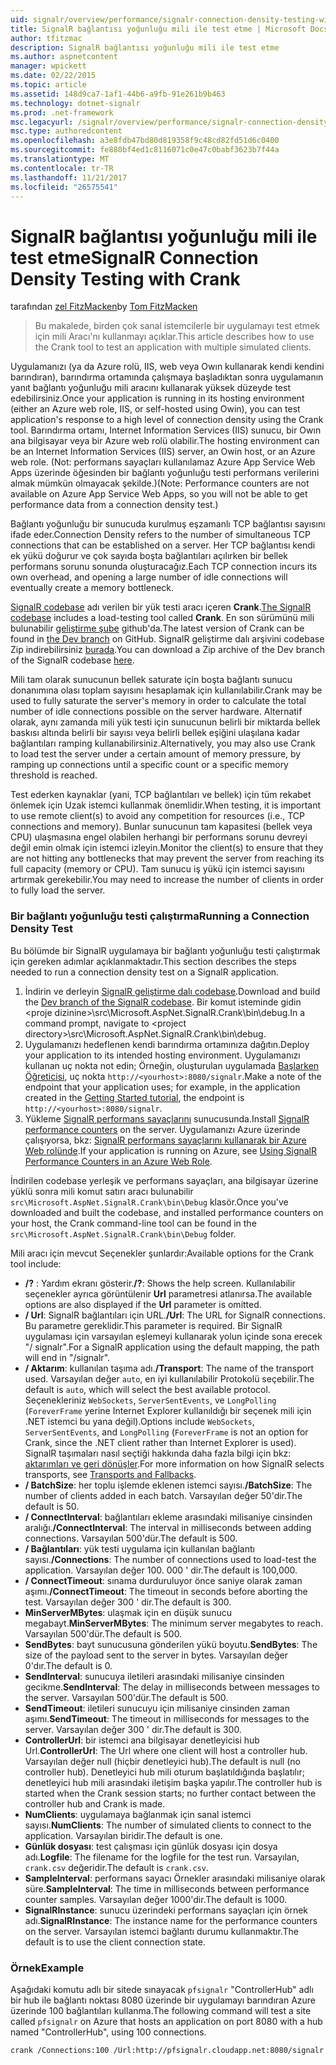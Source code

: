 ```yaml
---
uid: signalr/overview/performance/signalr-connection-density-testing-with-crank
title: SignalR bağlantısı yoğunluğu mili ile test etme | Microsoft Docs
author: tfitzmac
description: SignalR bağlantısı yoğunluğu mili ile test etme
ms.author: aspnetcontent
manager: wpickett
ms.date: 02/22/2015
ms.topic: article
ms.assetid: 148d9ca7-1af1-44b6-a9fb-91e261b9b463
ms.technology: dotnet-signalr
ms.prod: .net-framework
msc.legacyurl: /signalr/overview/performance/signalr-connection-density-testing-with-crank
msc.type: authoredcontent
ms.openlocfilehash: a3e8fdb47bd80d819358f9c48cd82fd51d6c0400
ms.sourcegitcommit: fe880bf4ed1c8116071c0e47c0babf3623b7f44a
ms.translationtype: MT
ms.contentlocale: tr-TR
ms.lasthandoff: 11/21/2017
ms.locfileid: "26575541"
---
```

<a name="signalr-connection-density-testing-with-crank"></a><span data-ttu-id="3c8a3-103">SignalR bağlantısı yoğunluğu mili ile test etme</span><span class="sxs-lookup"><span data-stu-id="3c8a3-103">SignalR Connection Density Testing with Crank</span></span>
====================
<span data-ttu-id="3c8a3-104">tarafından [zel FitzMacken](https://github.com/tfitzmac)</span><span class="sxs-lookup"><span data-stu-id="3c8a3-104">by [Tom FitzMacken](https://github.com/tfitzmac)</span></span>

> <span data-ttu-id="3c8a3-105">Bu makalede, birden çok sanal istemcilerle bir uygulamayı test etmek için mili Aracı'nı kullanmayı açıklar.</span><span class="sxs-lookup"><span data-stu-id="3c8a3-105">This article describes how to use the Crank tool to test an application with multiple simulated clients.</span></span>


<span data-ttu-id="3c8a3-106">Uygulamanızı (ya da Azure rolü, IIS, web veya Owın kullanarak kendi kendini barındıran), barındırma ortamında çalışmaya başladıktan sonra uygulamanın yanıt bağlantı yoğunluğu mili aracını kullanarak yüksek düzeyde test edebilirsiniz.</span><span class="sxs-lookup"><span data-stu-id="3c8a3-106">Once your application is running in its hosting environment (either an Azure web role, IIS, or self-hosted using Owin), you can test application's response to a high level of connection density using the Crank tool.</span></span> <span data-ttu-id="3c8a3-107">Barındırma ortamı, Internet Information Services (IIS) sunucu, bir Owın ana bilgisayar veya bir Azure web rolü olabilir.</span><span class="sxs-lookup"><span data-stu-id="3c8a3-107">The hosting environment can be an Internet Information Services (IIS) server, an Owin host, or an Azure web role.</span></span> <span data-ttu-id="3c8a3-108">(Not: performans sayaçları kullanılamaz Azure App Service Web Apps üzerinde öğesinden bir bağlantı yoğunluğu testi performans verilerini almak mümkün olmayacak şekilde.)</span><span class="sxs-lookup"><span data-stu-id="3c8a3-108">(Note: Performance counters are not available on Azure App Service Web Apps, so you will not be able to get performance data from a connection density test.)</span></span>

<span data-ttu-id="3c8a3-109">Bağlantı yoğunluğu bir sunucuda kurulmuş eşzamanlı TCP bağlantısı sayısını ifade eder.</span><span class="sxs-lookup"><span data-stu-id="3c8a3-109">Connection Density refers to the number of simultaneous TCP connections that can be established on a server.</span></span> <span data-ttu-id="3c8a3-110">Her TCP bağlantısı kendi ek yükü doğurur ve çok sayıda boşta bağlantıları açılırken bir bellek performans sorunu sonunda oluşturacağız.</span><span class="sxs-lookup"><span data-stu-id="3c8a3-110">Each TCP connection incurs its own overhead, and opening a large number of idle connections will eventually create a memory bottleneck.</span></span>

<span data-ttu-id="3c8a3-111">[SignalR codebase](https://github.com/signalr/signalr) adı verilen bir yük testi aracı içeren **Crank**.</span><span class="sxs-lookup"><span data-stu-id="3c8a3-111">[The SignalR codebase](https://github.com/signalr/signalr) includes a load-testing tool called **Crank**.</span></span> <span data-ttu-id="3c8a3-112">En son sürümünü mili bulunabilir [geliştirme şube](https://github.com/SignalR/signalr/tree/dev) github'da.</span><span class="sxs-lookup"><span data-stu-id="3c8a3-112">The latest version of Crank can be found in [the Dev branch](https://github.com/SignalR/signalr/tree/dev) on GitHub.</span></span> <span data-ttu-id="3c8a3-113">SignalR geliştirme dalı arşivini codebase Zip indirebilirsiniz [burada](https://github.com/SignalR/SignalR/archive/dev.zip).</span><span class="sxs-lookup"><span data-stu-id="3c8a3-113">You can download a Zip archive of the Dev branch of the SignalR codebase [here](https://github.com/SignalR/SignalR/archive/dev.zip).</span></span>

<span data-ttu-id="3c8a3-114">Mili tam olarak sunucunun bellek saturate için boşta bağlantı sunucu donanımına olası toplam sayısını hesaplamak için kullanılabilir.</span><span class="sxs-lookup"><span data-stu-id="3c8a3-114">Crank may be used to fully saturate the server's memory in order to calculate the total number of idle connections possible on the server hardware.</span></span> <span data-ttu-id="3c8a3-115">Alternatif olarak, aynı zamanda mili yük testi için sunucunun belirli bir miktarda bellek baskısı altında belirli bir sayısı veya belirli bellek eşiğini ulaşılana kadar bağlantıları ramping kullanabilirsiniz.</span><span class="sxs-lookup"><span data-stu-id="3c8a3-115">Alternatively, you may also use Crank to load test the server under a certain amount of memory pressure, by ramping up connections until a specific count or a specific memory threshold is reached.</span></span>

<span data-ttu-id="3c8a3-116">Test ederken kaynaklar (yani, TCP bağlantıları ve bellek) için tüm rekabet önlemek için Uzak istemci kullanmak önemlidir.</span><span class="sxs-lookup"><span data-stu-id="3c8a3-116">When testing, it is important to use remote client(s) to avoid any competition for resources (i.e., TCP connections and memory).</span></span> <span data-ttu-id="3c8a3-117">Bunlar sunucunun tam kapasitesi (bellek veya CPU) ulaşmasına engel olabilen herhangi bir performans sorunu devreyi değil emin olmak için istemci izleyin.</span><span class="sxs-lookup"><span data-stu-id="3c8a3-117">Monitor the client(s) to ensure that they are not hitting any bottlenecks that may prevent the server from reaching its full capacity (memory or CPU).</span></span> <span data-ttu-id="3c8a3-118">Tam sunucu iş yükü için istemci sayısını artırmak gerekebilir.</span><span class="sxs-lookup"><span data-stu-id="3c8a3-118">You may need to increase the number of clients in order to fully load the server.</span></span>

### <a name="running-a-connection-density-test"></a><span data-ttu-id="3c8a3-119">Bir bağlantı yoğunluğu testi çalıştırma</span><span class="sxs-lookup"><span data-stu-id="3c8a3-119">Running a Connection Density Test</span></span>

<span data-ttu-id="3c8a3-120">Bu bölümde bir SignalR uygulamaya bir bağlantı yoğunluğu testi çalıştırmak için gereken adımlar açıklanmaktadır.</span><span class="sxs-lookup"><span data-stu-id="3c8a3-120">This section describes the steps needed to run a connection density test on a SignalR application.</span></span>

1. <span data-ttu-id="3c8a3-121">İndirin ve derleyin [SignalR geliştirme dalı codebase](https://github.com/SignalR/SignalR/archive/dev.zip).</span><span class="sxs-lookup"><span data-stu-id="3c8a3-121">Download and build the [Dev branch of the SignalR codebase](https://github.com/SignalR/SignalR/archive/dev.zip).</span></span> <span data-ttu-id="3c8a3-122">Bir komut isteminde gidin &lt;proje dizinine&gt;\src\Microsoft.AspNet.SignalR.Crank\bin\debug.</span><span class="sxs-lookup"><span data-stu-id="3c8a3-122">In a command prompt, navigate to &lt;project directory&gt;\src\Microsoft.AspNet.SignalR.Crank\bin\debug.</span></span>
2. <span data-ttu-id="3c8a3-123">Uygulamanızı hedeflenen kendi barındırma ortamınıza dağıtın.</span><span class="sxs-lookup"><span data-stu-id="3c8a3-123">Deploy your application to its intended hosting environment.</span></span> <span data-ttu-id="3c8a3-124">Uygulamanızı kullanan uç nokta not edin; Örneğin, oluşturulan uygulamada [Başlarken Öğreticisi](../getting-started/tutorial-getting-started-with-signalr.md), uç nokta `http://<yourhost>:8080/signalr`.</span><span class="sxs-lookup"><span data-stu-id="3c8a3-124">Make a note of the endpoint that your application uses; for example, in the application created in the [Getting Started tutorial](../getting-started/tutorial-getting-started-with-signalr.md), the endpoint is `http://<yourhost>:8080/signalr`.</span></span>
3. <span data-ttu-id="3c8a3-125">Yükleme [SignalR performans sayaçlarını](signalr-performance.md#perfcounters) sunucusunda.</span><span class="sxs-lookup"><span data-stu-id="3c8a3-125">Install [SignalR performance counters](signalr-performance.md#perfcounters) on the server.</span></span> <span data-ttu-id="3c8a3-126">Uygulamanızı Azure üzerinde çalışıyorsa, bkz: [SignalR performans sayaçlarını kullanarak bir Azure Web rolünde](using-signalr-performance-counters-in-an-azure-web-role.md).</span><span class="sxs-lookup"><span data-stu-id="3c8a3-126">If your application is running on Azure, see [Using SignalR Performance Counters in an Azure Web Role](using-signalr-performance-counters-in-an-azure-web-role.md).</span></span>

<span data-ttu-id="3c8a3-127">İndirilen codebase yerleşik ve performans sayaçları, ana bilgisayar üzerine yüklü sonra mili komut satırı aracı bulunabilir `src\Microsoft.AspNet.SignalR.Crank\bin\Debug` klasör.</span><span class="sxs-lookup"><span data-stu-id="3c8a3-127">Once you've downloaded and built the codebase, and installed performance counters on your host, the Crank command-line tool can be found in the `src\Microsoft.AspNet.SignalR.Crank\bin\Debug` folder.</span></span>

<span data-ttu-id="3c8a3-128">Mili aracı için mevcut Seçenekler şunlardır:</span><span class="sxs-lookup"><span data-stu-id="3c8a3-128">Available options for the Crank tool include:</span></span>

- <span data-ttu-id="3c8a3-129">**/?** : Yardım ekranı gösterir.</span><span class="sxs-lookup"><span data-stu-id="3c8a3-129">**/?**: Shows the help screen.</span></span> <span data-ttu-id="3c8a3-130">Kullanılabilir seçenekler ayrıca görüntülenir **Url** parametresi atlanırsa.</span><span class="sxs-lookup"><span data-stu-id="3c8a3-130">The available options are also displayed if the **Url** parameter is omitted.</span></span>
- <span data-ttu-id="3c8a3-131">**/ Url**: SignalR bağlantıları için URL.</span><span class="sxs-lookup"><span data-stu-id="3c8a3-131">**/Url**: The URL for SignalR connections.</span></span> <span data-ttu-id="3c8a3-132">Bu parametre gereklidir.</span><span class="sxs-lookup"><span data-stu-id="3c8a3-132">This parameter is required.</span></span> <span data-ttu-id="3c8a3-133">Bir SignalR uygulaması için varsayılan eşlemeyi kullanarak yolun içinde sona erecek "/ signalr".</span><span class="sxs-lookup"><span data-stu-id="3c8a3-133">For a SignalR application using the default mapping, the path will end in "/signalr".</span></span>
- <span data-ttu-id="3c8a3-134">**/ Aktarım**: kullanılan taşıma adı.</span><span class="sxs-lookup"><span data-stu-id="3c8a3-134">**/Transport**: The name of the transport used.</span></span> <span data-ttu-id="3c8a3-135">Varsayılan değer `auto`, en iyi kullanılabilir Protokolü seçebilir.</span><span class="sxs-lookup"><span data-stu-id="3c8a3-135">The default is `auto`, which will select the best available protocol.</span></span> <span data-ttu-id="3c8a3-136">Seçenekleriniz `WebSockets`, `ServerSentEvents`, ve `LongPolling` (`ForeverFrame` yerine Internet Explorer kullanıldığı bir seçenek mili için .NET istemci bu yana değil).</span><span class="sxs-lookup"><span data-stu-id="3c8a3-136">Options include `WebSockets`, `ServerSentEvents`, and `LongPolling` (`ForeverFrame` is not an option for Crank, since the .NET client rather than Internet Explorer is used).</span></span> <span data-ttu-id="3c8a3-137">SignalR taşımaları nasıl seçtiği hakkında daha fazla bilgi için bkz: [aktarımları ve geri dönüşler](../getting-started/introduction-to-signalr.md#transports).</span><span class="sxs-lookup"><span data-stu-id="3c8a3-137">For more information on how SignalR selects transports, see [Transports and Fallbacks](../getting-started/introduction-to-signalr.md#transports).</span></span>
- <span data-ttu-id="3c8a3-138">**/ BatchSize**: her toplu işlemde eklenen istemci sayısı.</span><span class="sxs-lookup"><span data-stu-id="3c8a3-138">**/BatchSize**: The number of clients added in each batch.</span></span> <span data-ttu-id="3c8a3-139">Varsayılan değer 50'dir.</span><span class="sxs-lookup"><span data-stu-id="3c8a3-139">The default is 50.</span></span>
- <span data-ttu-id="3c8a3-140">**/ ConnectInterval**: bağlantıları ekleme arasındaki milisaniye cinsinden aralığı.</span><span class="sxs-lookup"><span data-stu-id="3c8a3-140">**/ConnectInterval**: The interval in milliseconds between adding connections.</span></span> <span data-ttu-id="3c8a3-141">Varsayılan 500'dür.</span><span class="sxs-lookup"><span data-stu-id="3c8a3-141">The default is 500.</span></span>
- <span data-ttu-id="3c8a3-142">**/ Bağlantıları**: yük testi uygulama için kullanılan bağlantı sayısı.</span><span class="sxs-lookup"><span data-stu-id="3c8a3-142">**/Connections**: The number of connections used to load-test the application.</span></span> <span data-ttu-id="3c8a3-143">Varsayılan değer 100. 000 ' dir.</span><span class="sxs-lookup"><span data-stu-id="3c8a3-143">The default is 100,000.</span></span>
- <span data-ttu-id="3c8a3-144">**/ ConnectTimeout**: sınama durduruluyor önce saniye olarak zaman aşımı.</span><span class="sxs-lookup"><span data-stu-id="3c8a3-144">**/ConnectTimeout**: The timeout in seconds before aborting the test.</span></span> <span data-ttu-id="3c8a3-145">Varsayılan değer 300 ' dir.</span><span class="sxs-lookup"><span data-stu-id="3c8a3-145">The default is 300.</span></span>
- <span data-ttu-id="3c8a3-146">**MinServerMBytes**: ulaşmak için en düşük sunucu megabayt.</span><span class="sxs-lookup"><span data-stu-id="3c8a3-146">**MinServerMBytes**: The minimum server megabytes to reach.</span></span> <span data-ttu-id="3c8a3-147">Varsayılan 500'dür.</span><span class="sxs-lookup"><span data-stu-id="3c8a3-147">The default is 500.</span></span>
- <span data-ttu-id="3c8a3-148">**SendBytes**: bayt sunucusuna gönderilen yükü boyutu.</span><span class="sxs-lookup"><span data-stu-id="3c8a3-148">**SendBytes**: The size of the payload sent to the server in bytes.</span></span> <span data-ttu-id="3c8a3-149">Varsayılan değer 0'dır.</span><span class="sxs-lookup"><span data-stu-id="3c8a3-149">The default is 0.</span></span>
- <span data-ttu-id="3c8a3-150">**SendInterval**: sunucuya iletileri arasındaki milisaniye cinsinden gecikme.</span><span class="sxs-lookup"><span data-stu-id="3c8a3-150">**SendInterval**: The delay in milliseconds between messages to the server.</span></span> <span data-ttu-id="3c8a3-151">Varsayılan 500'dür.</span><span class="sxs-lookup"><span data-stu-id="3c8a3-151">The default is 500.</span></span>
- <span data-ttu-id="3c8a3-152">**SendTimeout**: iletileri sunucuyu için milisaniye cinsinden zaman aşımı.</span><span class="sxs-lookup"><span data-stu-id="3c8a3-152">**SendTimeout**: The timeout in milliseconds for messages to the server.</span></span> <span data-ttu-id="3c8a3-153">Varsayılan değer 300 ' dir.</span><span class="sxs-lookup"><span data-stu-id="3c8a3-153">The default is 300.</span></span>
- <span data-ttu-id="3c8a3-154">**ControllerUrl**: bir istemci ana bilgisayar denetleyicisi hub Url.</span><span class="sxs-lookup"><span data-stu-id="3c8a3-154">**ControllerUrl**: The Url where one client will host a controller hub.</span></span> <span data-ttu-id="3c8a3-155">Varsayılan değer null (hiçbir denetleyici hub).</span><span class="sxs-lookup"><span data-stu-id="3c8a3-155">The default is null (no controller hub).</span></span> <span data-ttu-id="3c8a3-156">Denetleyici hub mili oturum başlatıldığında başlatılır; denetleyici hub mili arasındaki iletişim başka yapılır.</span><span class="sxs-lookup"><span data-stu-id="3c8a3-156">The controller hub is started when the Crank session starts; no further contact between the controller hub and Crank is made.</span></span>
- <span data-ttu-id="3c8a3-157">**NumClients**: uygulamaya bağlanmak için sanal istemci sayısı.</span><span class="sxs-lookup"><span data-stu-id="3c8a3-157">**NumClients**: The number of simulated clients to connect to the application.</span></span> <span data-ttu-id="3c8a3-158">Varsayılan biridir.</span><span class="sxs-lookup"><span data-stu-id="3c8a3-158">The default is one.</span></span>
- <span data-ttu-id="3c8a3-159">**Günlük dosyası**: test çalışması için günlük dosyası için dosya adı.</span><span class="sxs-lookup"><span data-stu-id="3c8a3-159">**Logfile**: The filename for the logfile for the test run.</span></span> <span data-ttu-id="3c8a3-160">Varsayılan, `crank.csv` değeridir.</span><span class="sxs-lookup"><span data-stu-id="3c8a3-160">The default is `crank.csv`.</span></span>
- <span data-ttu-id="3c8a3-161">**SampleInterval**: performans sayacı Örnekler arasındaki milisaniye olarak süre.</span><span class="sxs-lookup"><span data-stu-id="3c8a3-161">**SampleInterval**: The time in milliseconds between performance counter samples.</span></span> <span data-ttu-id="3c8a3-162">Varsayılan değer 1000'dir.</span><span class="sxs-lookup"><span data-stu-id="3c8a3-162">The default is 1000.</span></span>
- <span data-ttu-id="3c8a3-163">**SignalRInstance**: sunucu üzerindeki performans sayaçları için örnek adı.</span><span class="sxs-lookup"><span data-stu-id="3c8a3-163">**SignalRInstance**: The instance name for the performance counters on the server.</span></span> <span data-ttu-id="3c8a3-164">Varsayılan istemci bağlantı durumu kullanmaktır.</span><span class="sxs-lookup"><span data-stu-id="3c8a3-164">The default is to use the client connection state.</span></span>

### <a name="example"></a><span data-ttu-id="3c8a3-165">Örnek</span><span class="sxs-lookup"><span data-stu-id="3c8a3-165">Example</span></span>

<span data-ttu-id="3c8a3-166">Aşağıdaki komutu adlı bir sitede sınayacak `pfsignalr` "ControllerHub" adlı bir hub ile bağlantı noktası 8080 üzerinde bir uygulamayı barındıran Azure üzerinde 100 bağlantıları kullanma.</span><span class="sxs-lookup"><span data-stu-id="3c8a3-166">The following command will test a site called `pfsignalr` on Azure that hosts an application on port 8080 with a hub named "ControllerHub", using 100 connections.</span></span>

`crank /Connections:100 /Url:http://pfsignalr.cloudapp.net:8080/signalr`
